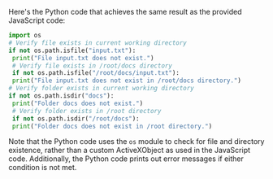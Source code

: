 Here's the Python code that achieves the same result as the provided JavaScript code:
```python
import os
# Verify file exists in current working directory
if not os.path.isfile("input.txt"):
 print("File input.txt does not exist.")
 # Verify file exists in /root/docs directory
 if not os.path.isfile("/root/docs/input.txt"):
 print("File input.txt does not exist in /root/docs directory.")
# Verify folder exists in current working directory
if not os.path.isdir("docs"):
 print("Folder docs does not exist.")
 # Verify folder exists in /root directory
 if not os.path.isdir("/root/docs"):
 print("Folder docs does not exist in /root directory.")
```
Note that the Python code uses the `os` module to check for file and directory existence, rather than a custom ActiveXObject as used in the JavaScript code. Additionally, the Python code prints out error messages if either condition is not met.

